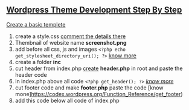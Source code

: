  ## [Wordpress Theme Development Step By Step](https://codex.wordpress.org/Theme_Development)

[Create a basic templete](https://codex.wordpress.org/Theme_Development#Basic_Templates)

 1. create a style.css [comment the details there](https://codex.wordpress.org/Theme_Development)
 2. Thembnail of website name **screenshot.png** 
 3. add before all css, js and images ```<?php echo get_stylesheet_directory_uri(); ?>```  [know more](https://codex.wordpress.org/Function_Reference)
 4. create a folder **inc**
 5. cut header from index.php [create](https://codex.wordpress.org/Theme_Development#Template_File_Checklist) **header.php** in root and paste the header code
 6. in index.php above all code ```<?php get_header(); ?>``` [*know more*](https://codex.wordpress.org/Function_Reference/get_header)
 7. cut footer code and make **footer.php** paste the code [know mone]https://codex.wordpress.org/Function_Reference/get_footer)
 8. add this code <?php get_footer(); ?> below all code of index.php
 